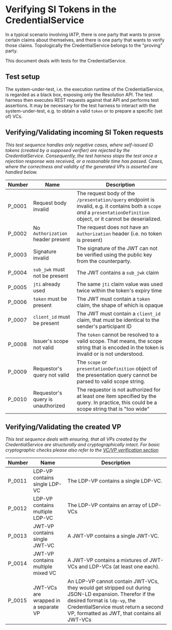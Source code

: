 # Verifying SI Tokens in the CredentialService

In a typical scenario involving IATP, there is one party that wants to prove certain claims about themselves, and there
is one party that wants to verify those claims. Topologically the CredentialService belongs to the "proving" party.

This document deals with tests for the CredentialService.

## Test setup

The system-under-test, i.e. the execution runtime of the CredentialService, is regarded as a black box, exposing only
the
Resolution API. The test harness then executes REST requests against that API and performs test assertions. It may be
necessary for the test harness to interact with the system-under-test, e.g. to obtain a valid `token`
or to prepare a specific (set of) VCs.

## Verifying/Validating incoming SI Token requests

_This test sequence handles only negative cases, where self-issued ID tokens (created by a supposed verifier) are
rejected by the CredentialService. Consequently, the test harness stops the test once a rejection response was received,
or a reasonable time has passed. Cases, where the correctness and validity of the generated VPs is asserted are handled
below._

| Number | Name                                        | Description                                                                                                                                                               | 
|--------|---------------------------------------------|---------------------------------------------------------------------------------------------------------------------------------------------------------------------------|
| P_0001 | Request body invalid                        | The request body of the `/presentation/query` endpoint is invalid, e.g. it contains both a `scope` _and_ a `presentationDefinition` object, or it cannot be deserialized. |
| P_0002 | No `Authorization` header present           | The request does not have an `Authorization` header (i.e. no token is present)                                                                                            |
| P_0003 | Signature invalid                           | The signature of the JWT can not be verified using the public key from the counterparty.                                                                                  |
| P_0004 | `sub_jwk` must not be present               | The JWT contains a `sub_jwk` claim                                                                                                                                        |
| P_0005 | `jti` already used                          | The same `jti` claim value was used twice within the token's expiry time                                                                                                  |
| P_0006 | `token` must be present | The JWT must contain a `token` claim, the shape of which is opaque                                                                                    |
| P_0007 | `client_id` must be present                 | The JWT must contain a `client_id` claim, that must be identical to the sender's participant ID                                                                           |
| P_0008 | Issuer's scope not valid                    | The `token` cannot be resolved to a valid scope. That means, the scope string that is encoded in the token is invalid or is not understood.           |
| P_0009 | Requestor's query not valid                 | The `scope` or `presentationDefinition` object of the presentation query cannot be parsed to valid scope string.                                                          |
| P_0010 | Requestor's query is unauthorized           | The requestor is not authorized for at least one item specified by the query. In practice, this could be a scope string that is "too wide"                                |

## Verifying/Validating the created VP

_This test sequence deals with ensuring, that all VPs created by the CredentialService are structurally and
cryptographically intact. For basic cryptographic checks please also refer to
the [VC/VP verification section](./base_tests#verifying-ldp-vc--ldp-vp)_

| Number | Name                                 | Description                                                                                                                                                                                                                    |
|--------|--------------------------------------|--------------------------------------------------------------------------------------------------------------------------------------------------------------------------------------------------------------------------------|
| P_0011 | LDP-VP contains single LDP-VC        | The LDP-VP contains a single LDP-VC.                                                                                                                                                                                           |
| P_0012 | LDP-VP contains multiple LDP-VC      | The LDP-VP contains an array of LDP-VCs                                                                                                                                                                                        |
| P_0013 | JWT-VP contains single JWT-VC        | A JWT-VP contains a single JWT-VC.                                                                                                                                                                                             |
| P_0014 | JWT-VP contains multiple mixed VC    | A JWT-VP contains a mixtures of JWT-VCs and LDP-VCs (at least one each).                                                                                                                                                       |
| P_0015 | JWT-VCs are wrapped in a separate VP | An LDP-VP cannot contain JWT-VCs, they would get stripped out during JSON-LD expansion. Therefor if the desired format is `ldp-vp`, the CredentialService must return a second VP, formatted as JWT, that contains all JWT-VCs |